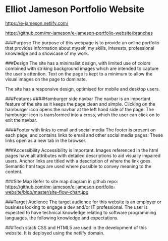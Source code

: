 # Elliot Jameson Portfolio Website
https://e-jameson.netlify.com/

https://github.com/mr-jameson/e-jameson-portfolio-website/branches

###Purpose
The purpose of this webpage is to provide an online portfolio that provides information about myself, my skills, interests, professional knowledge and a showcase of my work.

###Design
The site has a minimalist design, with limited use of colors combined with striking background images which are intended to capture the user's attention. Text on the page is kept to a minimum to allow the visual images on the page to dominate.

The site has a responsive design, optimised for mobile and desktop users.

###Features
####Hamburger side navbar
The navbar is an important feature of the site as it keeps the page clean and simple. Clicking on the hamburger icon opens the navbar at the left hand side of the page. The hamburger icon is transformed into a cross, which the user can click on to exit the navbar.

####Footer with links to email and social media
The footer is present on each page, and contains links to email and other social media pages. These links open as a new tab in the browser.

###Accessibility
Accessibility is important. Images referenced in the html pages have alt attributes with detailed descriptions to aid visually impaired users. Anchor links are titled with a description of where the link goes. Semantic html tags are used where possible to convey meaning to the content.

###Site Map
Refer to site map diagram in github repo:
https://github.com/mr-jameson/e-jameson-portfolio-website/blob/master/site-flow-chart.jpg

###Target Audience
The target audience for this website is an employer or business looking to engage a dev and/or IT professional. The user is expected to have technical knowledge relating to software programming languages. the following knowledge and expectations.

###Tech stack
CSS and HTML5 are used in the development of this website. It is deployed using the netlify domain.
